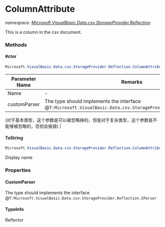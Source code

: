 ﻿# ColumnAttribute
_namespace: <a href="#" onClick="load('/docs/Microsoft.VisualBasic.Data.csv.StorageProvider.Reflection/index.md')">Microsoft.VisualBasic.Data.csv.StorageProvider.Reflection</a>_

This is a column in the csv document.



### Methods

#### #ctor
```csharp
Microsoft.VisualBasic.Data.csv.StorageProvider.Reflection.ColumnAttribute.#ctor(System.String,System.Type)
```


|Parameter Name|Remarks|
|--------------|-------|
|Name|-|
|customParser|The type should implements the interface @``T:Microsoft.VisualBasic.Data.csv.StorageProvider.Reflection.IParser``.
 (对于基本类型，这个参数是可以被忽略掉的，但是对于复杂类型，这个参数是不能够被忽略的，否则会报错)
 |


#### ToString
```csharp
Microsoft.VisualBasic.Data.csv.StorageProvider.Reflection.ColumnAttribute.ToString
```
Display name


### Properties

#### CustomParser
The type should implements the interface @``T:Microsoft.VisualBasic.Data.csv.StorageProvider.Reflection.IParser``
#### TypeInfo
Reflector
